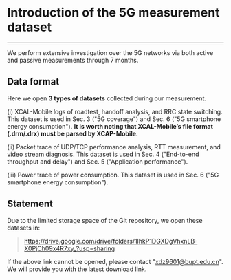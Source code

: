 # Introduction of the 5G measurement dataset
----------

We perform extensive investigation over the 5G networks via both active and passive measurements through 7 months. 

## Data format
Here we open **3 types of datasets** collected during our measurement.
 
(i) XCAL-Mobile logs of roadtest, handoff analysis, and RRC state switching. This dataset is used in Sec. 3 ("5G coverage") and Sec. 6 ("5G smartphone energy consumption"). 
**It is worth noting that XCAL-Mobile’s file format (.drm/.drx) must be parsed by XCAP-Mobile.** 

(ii) Packet trace of UDP/TCP performance analysis, RTT measurement, and video stream diagnosis. This dataset is used in Sec. 4 ("End-to-end throughput and delay") and Sec. 5 ("Application performance").

(iii) Power trace of power consumption. This dataset is used in Sec. 6 ("5G smartphone energy consumption").


## Statement
Due to the limited storage space of the Git repository, we open these datasets in: 
> https://drive.google.com/drive/folders/1lhkP1DGXDgVhxnLB-X0PjCh09x4R7xy_?usp=sharing

If the above link cannot be opened, please contact "xdz9601@bupt.edu.cn". We will provide you with the latest download link.


